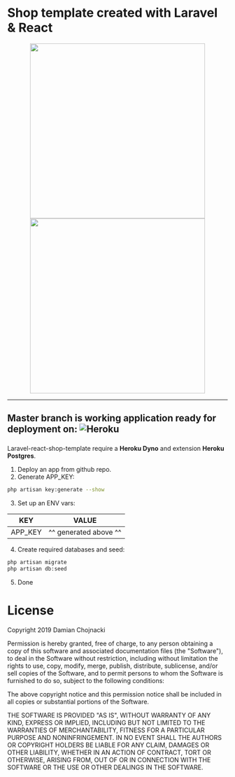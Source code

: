 # Shop template created with Laravel & React

<p align="center">
    <img src="https://res.cloudinary.com/dtfbvvkyp/image/upload/v1566331377/laravel-logolockup-cmyk-red.svg" width="400">
    <img src="https://cdn.worldvectorlogo.com/logos/react.svg" width="400"> 
</p>

---
Master branch is working application ready for deployment on:
![Heroku](https://cdn-images-1.medium.com/max/1600/1*fIjRtO5P8zc3pjs0E5hYkw.png)
---

### 

Laravel-react-shop-template require a **Heroku Dyno** and extension **Heroku Postgres**.

1. Deploy an app from github repo.
2. Generate APP_KEY:

```bash
php artisan key:generate --show
```

3. Set up an ENV vars:

| KEY | VALUE |
| ------ | ------ |
| APP_KEY | ^^ generated above ^^ |

4. Create required databases and seed:

```bash
php artisan migrate
php artisan db:seed
```

5. Done

# License

Copyright 2019 Damian Chojnacki

Permission is hereby granted, free of charge, to any person obtaining a copy of this software and associated documentation files (the "Software"), to deal in the Software without restriction, including without limitation the rights to use, copy, modify, merge, publish, distribute, sublicense, and/or sell copies of the Software, and to permit persons to whom the Software is furnished to do so, subject to the following conditions:

The above copyright notice and this permission notice shall be included in all copies or substantial portions of the Software.

THE SOFTWARE IS PROVIDED "AS IS", WITHOUT WARRANTY OF ANY KIND, EXPRESS OR IMPLIED, INCLUDING BUT NOT LIMITED TO THE WARRANTIES OF MERCHANTABILITY, FITNESS FOR A PARTICULAR PURPOSE AND NONINFRINGEMENT. IN NO EVENT SHALL THE AUTHORS OR COPYRIGHT HOLDERS BE LIABLE FOR ANY CLAIM, DAMAGES OR OTHER LIABILITY, WHETHER IN AN ACTION OF CONTRACT, TORT OR OTHERWISE, ARISING FROM, OUT OF OR IN CONNECTION WITH THE SOFTWARE OR THE USE OR OTHER DEALINGS IN THE SOFTWARE.
